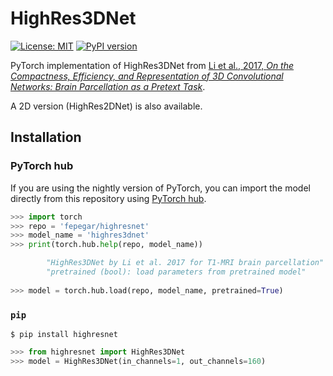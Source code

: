 # HighRes3DNet

[![License: MIT](https://img.shields.io/badge/License-MIT-yellow.svg)](https://opensource.org/licenses/MIT)
[![PyPI version](https://badge.fury.io/py/highresnet.svg)](https://badge.fury.io/py/highresnet)

PyTorch implementation of HighRes3DNet from [Li et al., 2017,
*On the Compactness, Efficiency, and Representation of
3D Convolutional Networks: Brain Parcellation as a Pretext Task*][li].

A 2D version (HighRes2DNet) is also available.

[li]: https://arxiv.org/pdf/1707.01992.pdf

## Installation

### PyTorch hub

If you are using the nightly version of PyTorch, you can import the model
directly from this repository using [PyTorch hub](https://pytorch.org/hub).

```python
>>> import torch
>>> repo = 'fepegar/highresnet'
>>> model_name = 'highres3dnet'
>>> print(torch.hub.help(repo, model_name))

        "HighRes3DNet by Li et al. 2017 for T1-MRI brain parcellation"
        "pretrained (bool): load parameters from pretrained model"
    
>>> model = torch.hub.load(repo, model_name, pretrained=True)
```

### `pip`

```shell
$ pip install highresnet
```

```python
>>> from highresnet import HighRes3DNet
>>> model = HighRes3DNet(in_channels=1, out_channels=160)
```




